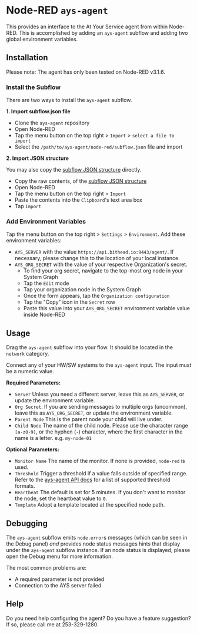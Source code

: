 # Node-RED `ays-agent`

This provides an interface to the At Your Service agent from within Node-RED. This is accomplished by adding an `ays-agent` subflow and adding two global environment variables.

## Installation

Please note: The agent has only been tested on Node-RED v3.1.6.

### Install the Subflow

There are two ways to install the `ays-agent` subflow.

**1. Import subflow.json file**

- Clone the `ays-agent` repository
- Open Node-RED
- Tap the menu button on the top right > `Import` > `select a file to import`
- Select the `/path/to/ays-agent/node-red/subflow.json` file and import

**2. Import JSON structure**

You may also copy the [subflow JSON structure](https://github.com/PeqNP/ays-agent/blob/main/node-red/subflow.json) directly.

- Copy the raw contents, of the [subflow JSON structure](https://github.com/PeqNP/ays-agent/blob/main/node-red/subflow.json)
- Open Node-RED
- Tap the menu button on the top right > `Import`
- Paste the contents into the `Clipboard`'s text area box
- Tap `Import`

### Add Environment Variables

Tap the menu button on the top right > `Settings` > `Environment`. Add these environment variables:

- `AYS_SERVER` with the value `https://api.bithead.io:9443/agent/`. If necessary, please change this to the location of your local instance.
- `AYS_ORG_SECRET` with the value of your respective Organization's secret.
  - To find your org secret, navigate to the top-most org node in your System Graph
  - Tap the `Edit` mode
  - Tap your organization node in the System Graph
  - Once the form appears, tap the `Organization configuration`
  - Tap the "Copy" icon in the `Secret` row
  - Paste this value into your `AYS_ORG_SECRET` environment variable value inside Node-RED

## Usage

Drag the `ays-agent` subflow into your flow. It should be located in the `network` category.

Connect any of your HW/SW systems to the `ays-agent` input. The input must be a numeric value.

**Required Parameters:**

- `Server` Unless you need a different server, leave this as `AYS_SERVER`, or update the environment variable.
- `Org Secret`. If you are sending messages to multiple orgs (uncommon),  leave this as `AYS_ORG_SECRET`, or update the environment variable.
- `Parent Node` This is the parent node your child will live under.
- `Child Node` The name of the child node. Please use the character range `[a-z0-9]`, or the hyphen (`-`) character, where the first character in the name is a letter. e.g. `my-node-01`

**Optional Parameters:**

- `Monitor Name` The name of the monitor. If none is provided, `node-red` is used.
- `Threshold` Trigger a threshold if a value falls outside of specified range. Refer to the [ays-agent API docs](https://github.com/PeqNP/ays-agent/blob/main/docs/api.md#--value-threshold-optional) for a list of supported threshold formats.
- `Heartbeat` The default is set for 5 minutes. If you don't want to monitor the node, set the heartbeat value to `0`.
- `Template` Adopt a template located at the specified node path.

## Debugging

The `ays-agent` subflow emits `node.error`s messages (which can be seen in the Debug panel) _and_ provides node status messages hints that display under the `ays-agent` subflow instance. If an node status is displayed, please open the Debug menu for more information.

The most common problems are:

- A required parameter is not provided
- Connection to the AYS server failed

## Help

Do you need help configuring the agent? Do you have a feature suggestion? If so, please call me at 253-329-1280.
